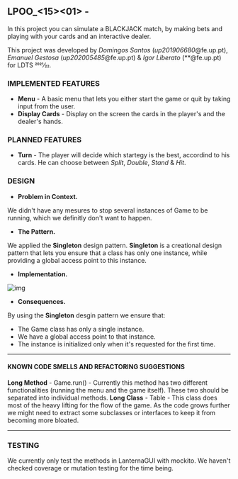 ## LPOO_<15><01> - <BLACKJACK>

In this project you can simulate a BLACKJACK match, by making bets and playing with your cards and an interactive dealer.

This project was developed by *Domingos Santos* (*up201906680*@fe.up.pt), *Emanuel Gestosa* (*up202005485*@fe.up.pt) & *Igor Liberato* (**@fe.up.pt) for LDTS 2021⁄22.

### IMPLEMENTED FEATURES

- **Menu** - A basic menu that lets you either start the game or quit by taking input from the user.
- **Display Cards** - Display on the screen the cards in the player's and the dealer's hands.

### PLANNED FEATURES
  
- **Turn** - The player will decide which startegy is the best, accordind to his cards. He can choose between *Split*, *Double*, *Stand* & *Hit*.

### DESIGN

- **Problem in Context.** 
  
We didn't have any mesures to stop several instances of Game to be running, which we definitly don't want to happen.
  
- **The Pattern.** 
  
We applied the **Singleton** design pattern. **Singleton** is a creational design pattern that lets you ensure that a class has only one instance, while providing a global access point to this instance.
  
- **Implementation.** 
  
![img](https://imgur.com/a/2jyeINi)
  
- **Consequences.** 
 
By using the **Singleton** desgin pattern we ensure that:
- The Game class has only a single instance.
- We have a global access point to that instance.
- The instance is initialized only when it's requested for the first time.

------

#### KNOWN CODE SMELLS AND REFACTORING SUGGESTIONS

**Long Method** - Game.run() - Currently this method has two different functionalities (running the menu and the game itself). These two should be separated into individual methods.
**Long Class** - Table - This class does most of the heavy lifting for the flow of the game. As the code grows further we might need to extract some subclasses or interfaces to keep it from becoming more bloated.

------

### TESTING
  
We currently only test the methods in LanternaGUI with mockito. We haven't checked coverage or mutation testing for the time being.
